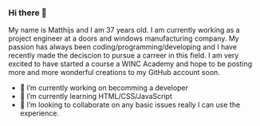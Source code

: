 ### Hi there 👋

My name is Matthijs and I am 37 years old. I am currently working as a project engineer at a doors and windows manufacturing company. My passion has always been coding/programming/developing and I have recently made the deciscion to pursue a carreer in this field. I am very excited to have started a course a WINC Academy and hope to be posting more and more wonderful creations to my GitHub account soon.

- 🔭 I’m currently working on becomming a developer
- 🌱 I’m currently learning HTML/CSS/JavaScript
 - 👯 I’m looking to collaborate on any basic issues really I can use the experience.

<!--
**MatthijsvanderPlas/matthijsvanderplas** is a ✨ _special_ ✨ repository because its `README.md` (this file) appears on your GitHub profile.

Here are some ideas to get you started:

- 🔭 I’m currently working on ...
- 🌱 I’m currently learning ...
- 👯 I’m looking to collaborate on ...
- 🤔 I’m looking for help with ...
- 💬 Ask me about ...
- 📫 How to reach me: ...
- 😄 Pronouns: ...
- ⚡ Fun fact: ...
-->
